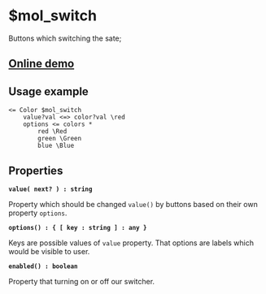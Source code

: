 # $mol_switch 

Buttons which switching the sate;

## [Online demo](http://mol.js.org/#demo=mol_switch_demo)

## Usage example

```
<= Color $mol_switch
	value?val <=> color?val \red
	options <= colors *
		red \Red
		green \Green
		blue \Blue
```

## Properties

**`value( next? ) : string`**

Property which should be changed `value()` by buttons based on their own property `options`.

**`options() : { [ key : string ] : any }`**

Keys are possible values of `value` property. That options are labels which would be visible to user.

**`enabled() : boolean`**

Property that turning on or off our switcher.
